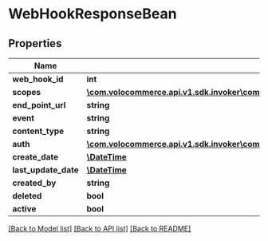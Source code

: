 # WebHookResponseBean

## Properties
Name | Type | Description | Notes
------------ | ------------- | ------------- | -------------
**web_hook_id** | **int** |  | [optional] 
**scopes** | [**\com.volocommerce.api.v1.sdk.invoker\com.volocommerce.api.v1.sdk.model\WebHookRequestScope[]**](WebHookRequestScope.md) |  | [optional] 
**end_point_url** | **string** |  | [optional] 
**event** | **string** |  | [optional] 
**content_type** | **string** |  | [optional] 
**auth** | [**\com.volocommerce.api.v1.sdk.invoker\com.volocommerce.api.v1.sdk.model\WebHookAuthResponse**](WebHookAuthResponse.md) |  | [optional] 
**create_date** | [**\DateTime**](\DateTime.md) |  | [optional] 
**last_update_date** | [**\DateTime**](\DateTime.md) |  | [optional] 
**created_by** | **string** |  | [optional] 
**deleted** | **bool** |  | [optional] 
**active** | **bool** |  | [optional] 

[[Back to Model list]](../README.md#documentation-for-models) [[Back to API list]](../README.md#documentation-for-api-endpoints) [[Back to README]](../README.md)


